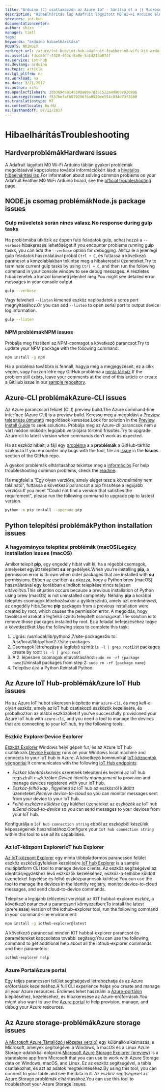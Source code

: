 ```yaml
---
title: "Arduino (C) csatlakozzon az Azure IoT - hárítsa el a |} Microsoft Docs"
description: "Hibaelhárítás lap Adafruit lágyított M0 Wi-Fi Arduino élmény"
services: iot-hub
documentationcenter: 
author: shizn
manager: timtl
tags: 
keywords: "arduino hibaelhárítása"
ROBOTS: NOINDEX
redirect_url: /azure/iot-hub/iot-hub-adafruit-feather-m0-wifi-kit-arduino-get-started
ms.assetid: fdcc56ff-4420-463c-8a0e-5a1d215a874f
ms.service: iot-hub
ms.devlang: arduino
ms.topic: article
ms.tgt_pltfrm: na
ms.workload: na
ms.date: 3/21/2017
ms.author: xshi
ms.openlocfilehash: 3bb369da9148300a80e7d351522a4d908e926996
ms.sourcegitcommit: f537befafb079256fba0529ee554c034d73f36b0
ms.translationtype: MT
ms.contentlocale: hu-HU
ms.lasthandoff: 07/11/2017
---
```

# <a name="troubleshooting"></a><span data-ttu-id="efc5d-104">Hibaelhárítás</span><span class="sxs-lookup"><span data-stu-id="efc5d-104">Troubleshooting</span></span>
## <a name="hardware-issues"></a><span data-ttu-id="efc5d-105">Hardverproblémák</span><span class="sxs-lookup"><span data-stu-id="efc5d-105">Hardware issues</span></span>
<span data-ttu-id="efc5d-106">A Adafruit lágyított M0 Wi-Fi Arduino táblán gyakori problémák megoldásával kapcsolatos további információkért lásd: a [hivatalos hibaelhárítási lap](https://learn.adafruit.com/adafruit-feather-m0-wifi-atwinc1500?view=all#faq).</span><span class="sxs-lookup"><span data-stu-id="efc5d-106">For information about solving common problems on your Adafruit Feather M0 WiFi Arduino board, see the [official troubleshooting page](https://learn.adafruit.com/adafruit-feather-m0-wifi-atwinc1500?view=all#faq).</span></span>

## <a name="nodejs-package-issues"></a><span data-ttu-id="efc5d-107">NODE.js csomag problémák</span><span class="sxs-lookup"><span data-stu-id="efc5d-107">Node.js package issues</span></span>
### <a name="no-response-during-gulp-tasks"></a><span data-ttu-id="efc5d-108">Gulp műveletek során nincs válasz.</span><span class="sxs-lookup"><span data-stu-id="efc5d-108">No response during gulp tasks</span></span>
<span data-ttu-id="efc5d-109">Ha problémába ütközik az éppen futó feladatok gulp, adhat hozzá a `--verbose` hibakeresési lehetőséget.</span><span class="sxs-lookup"><span data-stu-id="efc5d-109">If you encounter problems running gulp tasks, you can add the `--verbose` option for debugging.</span></span> <span data-ttu-id="efc5d-110">Állítsa le a jelenlegi gulp feladatok használatával próbál `Ctrl + C`, és futtassa a következő parancsot a konzolablakban tekintse meg a hibakeresési üzeneteket.</span><span class="sxs-lookup"><span data-stu-id="efc5d-110">Try to terminate current gulp tasks by using `Ctrl + C`, and then run the following command in your console window to see debug messages.</span></span> <span data-ttu-id="efc5d-111">A részletes hibaüzenetek a konzol kimeneti jelenhet meg.</span><span class="sxs-lookup"><span data-stu-id="efc5d-111">You might see detailed error messages in your console output.</span></span>

```bash
gulp --verbose
```

<span data-ttu-id="efc5d-112">Vagy felveheti `--listen` kimeneti eszköz naplóadatok a soros port megnyitásához.</span><span class="sxs-lookup"><span data-stu-id="efc5d-112">Or you can add `--listen` to open serial port to output device log information.</span></span>

```bash
gulp --listen
``` 

### <a name="npm-issues"></a><span data-ttu-id="efc5d-113">NPM problémák</span><span class="sxs-lookup"><span data-stu-id="efc5d-113">NPM issues</span></span>
<span data-ttu-id="efc5d-114">Próbálja meg frissíteni az NPM-csomagot a következő parancsot:</span><span class="sxs-lookup"><span data-stu-id="efc5d-114">Try to update your NPM package with the following command:</span></span>

```bash
npm install -g npm
```

<span data-ttu-id="efc5d-115">Ha a probléma továbbra is fennáll, hagyja meg a megjegyzéseit, ez a cikk végén, vagy hozzon létre egy GitHub probléma a [minta tárház][sample-repository].</span><span class="sxs-lookup"><span data-stu-id="efc5d-115">If the problem still exists, leave your comments at the end of this article or create a GitHub issue in our [sample repository][sample-repository].</span></span>

## <a name="azure-cli-issues"></a><span data-ttu-id="efc5d-116">Azure-CLI problémák</span><span class="sxs-lookup"><span data-stu-id="efc5d-116">Azure-CLI issues</span></span>
<span data-ttu-id="efc5d-117">Az Azure parancssori felület (CLI) preview build.</span><span class="sxs-lookup"><span data-stu-id="efc5d-117">The Azure command-line interface (Azure CLI) is a preview build.</span></span> <span data-ttu-id="efc5d-118">Keresse meg a megoldást a [Preview telepítése útmutató](https://github.com/Azure/azure-cli/blob/master/doc/preview_install_guide.md) megoldások keresése.</span><span class="sxs-lookup"><span data-stu-id="efc5d-118">Look for solution in the [Preview Install Guide](https://github.com/Azure/azure-cli/blob/master/doc/preview_install_guide.md) to seek solutions.</span></span> <span data-ttu-id="efc5d-119">Próbálja meg az Azure-cli parancsok nem a várt módon működik legújabb verziójára történő frissítés.</span><span class="sxs-lookup"><span data-stu-id="efc5d-119">Try to upgrade Azure-cli to latest version when commands don’t work as expected.</span></span>

<span data-ttu-id="efc5d-120">Ha az eszköz hibáit, a fájl egy [probléma](https://github.com/Azure/azure-cli/issues) a a **problémák** a GitHub-tárház szakasza.</span><span class="sxs-lookup"><span data-stu-id="efc5d-120">If you encounter any bugs with the tool, file an [issue](https://github.com/Azure/azure-cli/issues) in the **Issues** section of the GitHub repo.</span></span>

<span data-ttu-id="efc5d-121">A gyakori problémák elhárításához tekintse meg a [információs](https://github.com/Azure/azure-cli/blob/master/README.rst).</span><span class="sxs-lookup"><span data-stu-id="efc5d-121">For help troubleshooting common problems, check the [readme](https://github.com/Azure/azure-cli/blob/master/README.rst).</span></span>

<span data-ttu-id="efc5d-122">Ha megfelel a "Egy olyan verzióra, amely eleget tesz a követelmény nem található", futtassa a következő parancsot a pip frissítése a legújabb verzióra.</span><span class="sxs-lookup"><span data-stu-id="efc5d-122">If you meet "Could not find a version that satisfies the requirement", please run the following command to upgrade pip to lastest version.</span></span>

```bash
python -m pip install --upgrade pip
```

## <a name="python-installation-issues"></a><span data-ttu-id="efc5d-123">Python telepítési problémák</span><span class="sxs-lookup"><span data-stu-id="efc5d-123">Python installation issues</span></span>
### <a name="legacy-installation-issues-macos"></a><span data-ttu-id="efc5d-124">A hagyományos telepítési problémák (macOS)</span><span class="sxs-lookup"><span data-stu-id="efc5d-124">Legacy installation issues (macOS)</span></span>
<span data-ttu-id="efc5d-125">Amikor telepít **pip**, egy engedély hibát vált ki, ha a régebbi csomagok, amelyeket együtt telepített **su** engedélyek.</span><span class="sxs-lookup"><span data-stu-id="efc5d-125">When you're installing **pip**, a permission error is thrown when older packages that are installed with **su** permissions.</span></span> <span data-ttu-id="efc5d-126">Ebben az esetben az okozza, hogy a Python brew (macOS) használatával egy korábban elindított telepítése nincs teljesen eltávolítva.</span><span class="sxs-lookup"><span data-stu-id="efc5d-126">This situation occurs because a previous installation of Python using brew (macOS) is not uninstalled completely.</span></span> <span data-ttu-id="efc5d-127">Néhány **pip** a korábbi telepítés csomagok létrehozásakor a gyökérszintű, amely azt eredményezi, az engedély hiba.</span><span class="sxs-lookup"><span data-stu-id="efc5d-127">Some **pip** packages from a previous installation were created by root, which causes the permission error.</span></span> <span data-ttu-id="efc5d-128">A megoldás, hogy távolítsa el azokat a legfelső szintű telepített csomagokat.</span><span class="sxs-lookup"><span data-stu-id="efc5d-128">The solution is to remove those packages installed by root.</span></span> <span data-ttu-id="efc5d-129">Ez a feladat befejezéséhez tegye a következőket:</span><span class="sxs-lookup"><span data-stu-id="efc5d-129">Use the following steps to complete this task:</span></span>

1. <span data-ttu-id="efc5d-130">Ugrás: /usr/local/lib/python2.7/site-packages</span><span class="sxs-lookup"><span data-stu-id="efc5d-130">Go to: /usr/local/lib/python2.7/site-packages</span></span>
2. <span data-ttu-id="efc5d-131">Csomagok létrehozása a legfelső szintű:`ls -l | grep root`</span><span class="sxs-lookup"><span data-stu-id="efc5d-131">List packages create by root: `ls -l | grep root`</span></span>
3. <span data-ttu-id="efc5d-132">A 2. lépésben csomagok eltávolításához:`sudo rm -rf {package name}`</span><span class="sxs-lookup"><span data-stu-id="efc5d-132">Uninstall packages from step 2: `sudo rm -rf {package name}`</span></span>
4. <span data-ttu-id="efc5d-133">Telepítse újra a Python.</span><span class="sxs-lookup"><span data-stu-id="efc5d-133">Reinstall Python.</span></span>

## <a name="azure-iot-hub-issues"></a><span data-ttu-id="efc5d-134">Az Azure IoT Hub-problémák</span><span class="sxs-lookup"><span data-stu-id="efc5d-134">Azure IoT Hub issues</span></span>
<span data-ttu-id="efc5d-135">Ha az Azure IoT hubot sikeresen kiépítette már `azure-cli`, és meg kell-e olyan eszköz, amely az IoT hub csatlakozó eszközök kezelésére, és próbálkozzon az alábbi eszközöket:</span><span class="sxs-lookup"><span data-stu-id="efc5d-135">If you've successfully provisioned your Azure IoT hub with `azure-cli`, and you need a tool to manage the devices that are connecting to your IoT hub, try the following tools:</span></span>

### <a name="device-explorer"></a><span data-ttu-id="efc5d-136">Eszköz Explorer</span><span class="sxs-lookup"><span data-stu-id="efc5d-136">Device Explorer</span></span>
<span data-ttu-id="efc5d-137">[Eszköz Explorer](https://github.com/Azure/azure-iot-sdk-csharp/tree/master/tools/DeviceExplorer) Windows helyi gépen fut, és az Azure IoT hub csatlakozik.</span><span class="sxs-lookup"><span data-stu-id="efc5d-137">[Device Explorer](https://github.com/Azure/azure-iot-sdk-csharp/tree/master/tools/DeviceExplorer) runs on your Windows local machine and connects to your IoT hub in Azure.</span></span> <span data-ttu-id="efc5d-138">A következő kommunikál [IoT-központok végpontjai](iot-hub-devguide.md):</span><span class="sxs-lookup"><span data-stu-id="efc5d-138">It communicates with the following [IoT Hub endpoints](iot-hub-devguide.md):</span></span>

* <span data-ttu-id="efc5d-139">*Eszköz Identitáskezelés* szeretnék telepíteni és kezelni az IoT hub regisztrált eszközökre.</span><span class="sxs-lookup"><span data-stu-id="efc5d-139">*Device identity management* to provision and manage devices registered with your IoT hub.</span></span>
* <span data-ttu-id="efc5d-140">*Eszköz-felhő kap* , figyelheti az IoT hub az eszközről küldött üzeneteket.</span><span class="sxs-lookup"><span data-stu-id="efc5d-140">*Receive device-to-cloud* so you can monitor messages sent from your device to your IoT hub.</span></span>
* <span data-ttu-id="efc5d-141">*Felhő eszközre küldése* úgy küldhet üzeneteket az eszközök az IoT hub a.</span><span class="sxs-lookup"><span data-stu-id="efc5d-141">*Send cloud-to-device* so you can send messages to your devices from your IoT hub.</span></span>

<span data-ttu-id="efc5d-142">Konfigurálja a `IoT hub connection string` ebből az eszközből készülék képességeinek használatához.</span><span class="sxs-lookup"><span data-stu-id="efc5d-142">Configure your `IoT hub connection string` within this tool to use all its capabilities.</span></span>

### <a name="iot-hub-explorer"></a><span data-ttu-id="efc5d-143">Az IoT-központ Explorer</span><span class="sxs-lookup"><span data-stu-id="efc5d-143">IoT hub Explorer</span></span>
<span data-ttu-id="efc5d-144">[Az IoT-központ Explorer](https://github.com/Azure/iothub-explorer) egy minta többplatformos parancssori felület eszköz eszközügyfeleken kezelésére.</span><span class="sxs-lookup"><span data-stu-id="efc5d-144">[IoT hub Explorer](https://github.com/Azure/iothub-explorer) is a sample multiplatform CLI tool to manage device clients.</span></span> <span data-ttu-id="efc5d-145">Az eszköz segítségével az identitásjegyzékhez lévő eszközök kezeléséhez, eszköz-a-felhőbe küldött üzeneteket figyelése és felhő eszközparancsok küldése.</span><span class="sxs-lookup"><span data-stu-id="efc5d-145">You can use the tool to manage the devices in the identity registry, monitor device-to-cloud messages, and send cloud-to-device commands.</span></span>


<span data-ttu-id="efc5d-146">Telepítse a legújabb (előzetes) verzióját az IOT hubbal-explorer eszköz, a következő parancsot a parancssori környezetben:</span><span class="sxs-lookup"><span data-stu-id="efc5d-146">To install the latest (prerelease) version of the iothub-explorer tool, run the following command in your command-line environment:</span></span>

```bash
npm install -g iothub-explorer@latest
```

<span data-ttu-id="efc5d-147">A következő paranccsal minden IOT hubbal-explorer parancsot és paramétereket kapcsolatos további segítség:</span><span class="sxs-lookup"><span data-stu-id="efc5d-147">You can use the following command to get additional help about all the iothub-explorer commands and their parameters:</span></span>

```bash
iothub-explorer help
```

### <a name="azure-portal"></a><span data-ttu-id="efc5d-148">Azure Portal</span><span class="sxs-lookup"><span data-stu-id="efc5d-148">Azure portal</span></span>
<span data-ttu-id="efc5d-149">Egy teljes parancssori felület segítségével létrehozhatja és az Azure erőforrások kezeléséhez.</span><span class="sxs-lookup"><span data-stu-id="efc5d-149">A full CLI experience helps you create and manage all your Azure resources.</span></span> <span data-ttu-id="efc5d-150">Érdemes lehet használni a [Azure-portálon](../azure-portal-overview.md) kiépítéséhez, kezeléséhez, és hibakeresése az Azure-erőforrások.</span><span class="sxs-lookup"><span data-stu-id="efc5d-150">You might also want to use the [Azure portal](../azure-portal-overview.md) to help provision, manage, and debug your Azure resources.</span></span>

## <a name="azure-storage-issues"></a><span data-ttu-id="efc5d-151">Az Azure storage-problémák</span><span class="sxs-lookup"><span data-stu-id="efc5d-151">Azure storage issues</span></span>
<span data-ttu-id="efc5d-152">[A Microsoft Azure Tártallózó (előzetes verzió)](http://storageexplorer.com) egy különálló alkalmazás, a Microsoft, amelyek segítségével a Windows, a macOS és a Linux Azure Storage-adatokkal dolgozni.</span><span class="sxs-lookup"><span data-stu-id="efc5d-152">[Microsoft Azure Storage Explorer (preview)](http://storageexplorer.com) is a standalone app from Microsoft that you can use to work with Azure Storage data on Windows, macOS, and Linux.</span></span> <span data-ttu-id="efc5d-153">Ez az eszköz segítségével, a tábla csatlakozhat, és azt az adatok megtekintéséhez.</span><span class="sxs-lookup"><span data-stu-id="efc5d-153">By using this tool, you can connect to your table and see the data in it.</span></span> <span data-ttu-id="efc5d-154">Az eszköz segítségével az Azure Storage problémák elhárításához.</span><span class="sxs-lookup"><span data-stu-id="efc5d-154">You can use this tool to troubleshoot your Azure Storage issues.</span></span>

<!-- Images and links -->

[sample-repository]: https://github.com/Azure/azure-cli/blob/master/doc/preview_install_guide.md